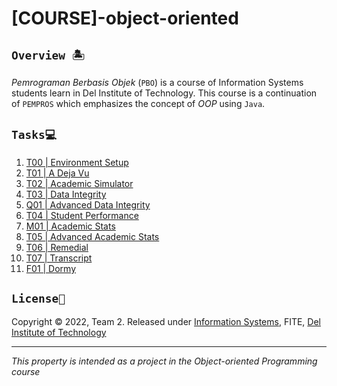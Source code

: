 # [COURSE]-object-oriented

## `Overview 🏝`
_Pemrograman Berbasis Objek_ (`PBO`) is a course of Information Systems students learn in Del Institute of Technology. This course is a continuation of `PEMPROS` which emphasizes the concept of *OOP* using `Java`.

## `Tasks💻`
1. [T00 | Environment Setup](https://github.com/marceljsh/COURSE-object-oriented/tree/main/2122-ge-t00-environment-setup-marceljsh)
2. [T01 | A Deja Vu](https://github.com/marceljsh/COURSE-object-oriented/tree/main/2122-ge-t01-deja-vu-marceljsh)
3. [T02 | Academic Simulator](https://github.com/marceljsh/COURSE-object-oriented/tree/main/2122-ge-t02-academic-simulator-marceljsh)
4. [T03 | Data Integrity](https://github.com/marceljsh/COURSE-object-oriented/tree/main/2122-ge-t03-data-integrity-marceljsh)
5. [Q01 | Advanced Data Integrity](https://github.com/marceljsh/COURSE-object-oriented/tree/main/2122-ge-q01-advanced-data-integrity-marceljsh)
6. [T04 | Student Performance](https://github.com/marceljsh/COURSE-object-oriented/tree/main/2122-ge-t04-student-performance-marceljsh)
7. [M01 | Academic Stats](https://github.com/marceljsh/COURSE-object-oriented/tree/main/2122-ge-m01-academic-stats-marceljsh)
8. [T05 | Advanced Academic Stats](https://github.com/marceljsh/COURSE-object-oriented/tree/main/2122-ge-t05-advanced-academic-stats-marceljsh)
9. [T06 | Remedial](https://github.com/marceljsh/COURSE-object-oriented/tree/main/2122-ge-t06-remedial-marceljsh)
10. [T07 | Transcript](https://github.com/marceljsh/COURSE-object-oriented/tree/main/2122-ge-t08-transcript-marceljsh)
11. [F01 | Dormy](https://github.com/marceljsh/COURSE-object-oriented/tree/main/2122-ge-f01-dormy-marceljsh)

## `License📜`
Copyright © 2022, Team 2. Released under [Information Systems](https://www.del.ac.id/?page_id=3534), FITE, [Del Institute of Technology](https://www.del.ac.id/)
***
_This property is intended as a project in the Object-oriented Programming course_
